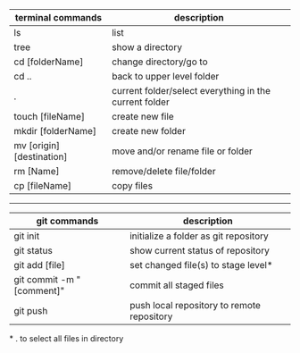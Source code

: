 
| terminal commands | description |
| ----------- | ----------- |
| ls | list |
| tree | show a directory |
| cd [folderName] | change directory/go to |
| cd .. | back to upper level folder |
| . | current folder/select everything in the current folder |
| touch [fileName] | create new file |
| mkdir [folderName] | create new folder |
| mv [origin] [destination] | move and/or rename file or folder |
| rm [Name] | remove/delete file/folder |
| cp [fileName] | copy files |



-------------------


| git commands | description |
| ----------- | ----------- |
| git init | initialize a folder as git repository |
| git status | show current status of repository | 
| git add [file] | set changed file(s) to stage level\*  |
| git commit -m "[comment]" | commit all staged files |
| git push | push local repository to remote repository |

\* . to select all files in directory
